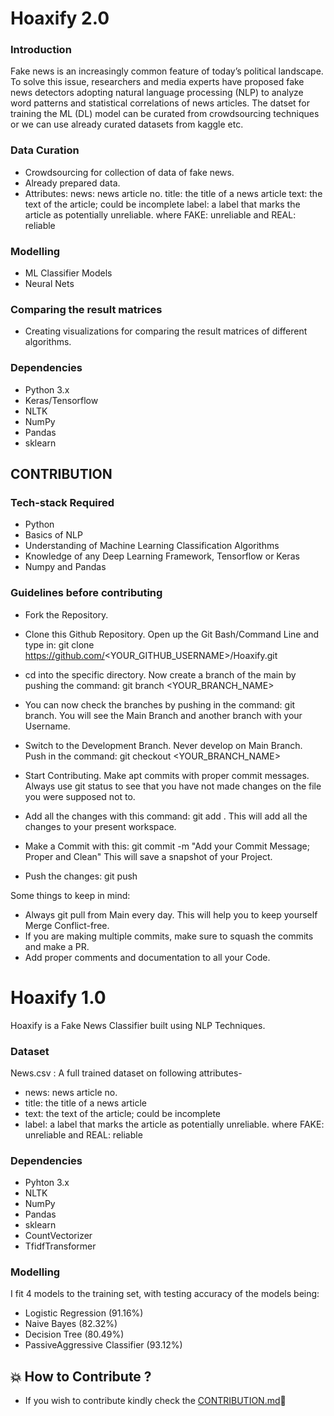 # Hoaxify 2.0

### Introduction
Fake news is an increasingly common feature of today’s political landscape. To solve this issue, researchers and media experts have proposed fake news
detectors adopting natural language processing (NLP) to analyze word patterns and statistical correlations of news articles. 
The datset for training the ML (DL) model can be curated from crowdsourcing techniques or we can use already curated datasets from kaggle etc.

### Data Curation

- Crowdsourcing for collection of data of fake news.
- Already prepared data.
- Attributes:
       news: news article no.
       title: the title of a news article
       text: the text of the article; could be incomplete
       label: a label that marks the article as potentially unreliable. where FAKE: unreliable and REAL: reliable
       
### Modelling

- ML Classifier Models
- Neural Nets

### Comparing the result matrices

- Creating visualizations for comparing the result matrices of different algorithms. 

### Dependencies

- Python 3.x
- Keras/Tensorflow
- NLTK
- NumPy
- Pandas
- sklearn


## CONTRIBUTION

### Tech-stack Required

- Python
- Basics of NLP
- Understanding of Machine Learning Classification Algorithms
- Knowledge of any Deep Learning Framework, Tensorflow or Keras
- Numpy and Pandas


### Guidelines before contributing

- Fork the Repository.

- Clone this Github Repository. Open up the Git Bash/Command Line and type in: git clone https://github.com/<YOUR_GITHUB_USERNAME>/Hoaxify.git

- cd into the specific directory. Now create a branch of the main by pushing the command: git branch <YOUR_BRANCH_NAME> 

- You can now check the branches by pushing in the command: git branch. You will see the Main Branch and another branch with your Username.

- Switch to the Development Branch. Never develop on Main Branch. Push in the command: git checkout <YOUR_BRANCH_NAME> 

- Start Contributing. Make apt commits with proper commit messages. Always use git status to see that you have not made changes on the file you were supposed not to.

- Add all the changes with this command: git add . This will add all the changes to your present workspace.

- Make a Commit with this: git commit -m "Add your Commit Message; Proper and Clean" This will save a snapshot of your Project.

- Push the changes: git push

Some things to keep in mind:
- Always git pull from Main every day. This will help you to keep yourself Merge Conflict-free.
- If you are making multiple commits, make sure to squash the commits and make a PR.
- Add proper comments and documentation to all your Code.






















# Hoaxify 1.0
Hoaxify is a Fake News Classifier built using NLP Techniques.

### Dataset

News.csv : A full trained dataset on following attributes-
- news: news article no.
- title: the title of a news article
- text: the text of the article; could be incomplete
- label: a label that marks the article as potentially unreliable. where FAKE: unreliable and REAL: reliable

### Dependencies

- Pyhton 3.x
- NLTK
- NumPy
- Pandas
- sklearn
- CountVectorizer
- TfidfTransformer

### Modelling

I fit 4 models to the training set, with testing accuracy of the models being:

- Logistic Regression (91.16%)
- Naive Bayes (82.32%)
- Decision Tree (80.49%)
- PassiveAggressive Classifier (93.12%)

## 💥 How to Contribute ?
- If you wish to contribute kindly check the [CONTRIBUTION.md](https://github.com/Femme-js/Hoaxify/blob/master/CONTRIBUTION.md)🤝

